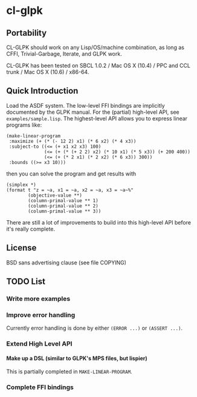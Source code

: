 # cl-glpk

## Portability

CL-GLPK should work on any Lisp/OS/machine combination, as long as CFFI,
Trivial-Garbage, Iterate, and GLPK work.

CL-GLPK has been tested on SBCL 1.0.2 / Mac OS X (10.4) / PPC and CCL trunk /
Mac OS X (10.6) / x86-64.

## Quick Introduction

Load the ASDF system. The low-level FFI bindings are implicitly documented by
the GLPK manual. For the (partial) high-level API, see `examples/sample.lisp`. The highest-level API allows you to express linear programs like:

    (make-linear-program
     :maximize (+ (* (- 12 2) x1) (* 6 x2) (* 4 x3))
     :subject-to ((<= (+ x1 x2 x3) 100)
                  (<= (+ (* (+ 2 2) x2) (* 10 x1) (* 5 x3)) (+ 200 400))
                  (<= (+ (* 2 x1) (* 2 x2) (* 6 x3)) 300))
     :bounds ((>= x3 10)))

then you can solve the program and get results with

    (simplex *)
    (format t "z = ~a, x1 = ~a, x2 = ~a, x3 = ~a~%"
            (objective-value **)
            (column-primal-value ** 1)
            (column-primal-value ** 2)
            (column-primal-value ** 3))

There are still a lot of improvements to build into this high-level API before
it's really complete.

## License

BSD sans advertising clause (see file COPYING)

## TODO List

### Write more examples

### Improve error handling

Currently error handling is done by either `(ERROR ...)` or `(ASSERT ...)`.

### Extend High Level API

#### Make up a DSL (similar to GLPK's MPS files, but lispier)

This is partially completed in `MAKE-LINEAR-PROGRAM`.

### Complete FFI bindings
